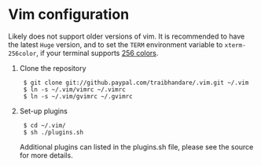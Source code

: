 Vim configuration
====

Likely does not support older versions of vim. It is recommended to have the latest `Huge` version, and to set the `TERM` environment variable to `xterm-256color`, if your terminal supports [256 colors](http://vim.wikia.com/wiki/256_colors_in_vim).

1. Clone the repository
    
        $ git clone git://github.paypal.com/traibhandare/.vim.git ~/.vim
        $ ln -s ~/.vim/vimrc ~/.vimrc
        $ ln -s ~/.vim/gvimrc ~/.gvimrc

2. Set-up plugins
        
        $ cd ~/.vim/
        $ sh ./plugins.sh
    Additional plugins can listed in the plugins.sh file, please see the source for more details.
